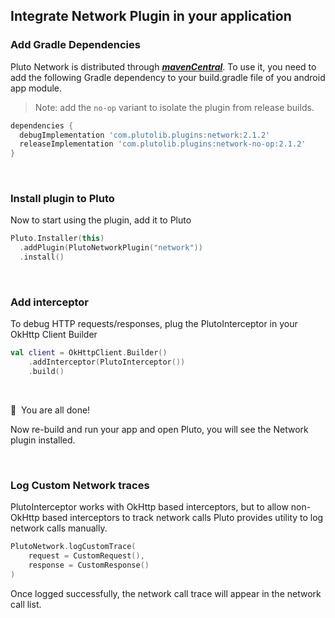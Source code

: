 ## Integrate Network Plugin in your application


### Add Gradle Dependencies
Pluto Network is distributed through [***mavenCentral***](https://search.maven.org/artifact/com.plutolib.plugins/network). To use it, you need to add the following Gradle dependency to your build.gradle file of you android app module.

> Note: add the `no-op` variant to isolate the plugin from release builds.
```groovy
dependencies {
  debugImplementation 'com.plutolib.plugins:network:2.1.2'
  releaseImplementation 'com.plutolib.plugins:network-no-op:2.1.2'
}
```
<br>

### Install plugin to Pluto

Now to start using the plugin, add it to Pluto
```kotlin
Pluto.Installer(this)
  .addPlugin(PlutoNetworkPlugin("network"))
  .install()
```
<br>

###  Add interceptor

To debug HTTP requests/responses, plug the PlutoInterceptor in your OkHttp Client Builder
```kotlin
val client = OkHttpClient.Builder()
    .addInterceptor(PlutoInterceptor())
    .build()
```
<br>

🎉 &nbsp;You are all done!

Now re-build and run your app and open Pluto, you will see the Network plugin installed.

<br>


### Log Custom Network traces
PlutoInterceptor works with OkHttp based interceptors, but to allow non-OkHttp based interceptors to track network calls Pluto provides utility to log network calls manually.
```kotlin
PlutoNetwork.logCustomTrace(
    request = CustomRequest(),
    response = CustomResponse()
)
```
Once logged successfully, the network call trace will appear in the network call list.
